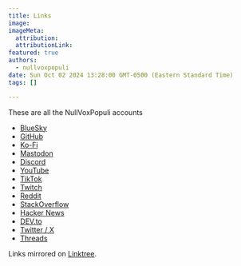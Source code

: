 ```yaml
---
title: Links 
image:
imageMeta:
  attribution:
  attributionLink:
featured: true
authors:
  - nullvoxpopuli
date: Sun Oct 02 2024 13:28:00 GMT-0500 (Eastern Standard Time)
tags: []

---
```


These are all the NullVoxPopuli accounts

- [BlueSky](https://bsky.app/profile/nullvoxpopuli.com)
- [GitHub](https://github.com/NullVoxPopuli/)
- [Ko-Fi](https://ko-fi.com/nullvoxpopuli)
- [Mastodon](https://mastodon.coffee/@nullvoxpopuli)
- [Discord](http://discord.gg/cTvtmJhFNY)
- [YouTube](https://www.youtube.com/@NullVoxPopuli)
- [TikTok](http://tiktok.com/@nullvoxpopuli)
- [Twitch](https://www.twitch.tv/nullvoxpopuli)
- [Reddit](https://www.reddit.com/user/nullvoxpopuli/)
- [StackOverflow](https://stackoverflow.com/users/356849/nullvoxpopuli)
- [Hacker News](https://news.ycombinator.com/user?id=nullvoxpopuli)
- [DEV.to](https://dev.to/nullvoxpopuli)
- [Twitter / X](https://x.com/NullVoxPopuli)
- [Threads](https://www.threads.net/@nullvoxpopuli)


Links mirrored on [Linktree](https://linktr.ee/nullvoxpopuli).

